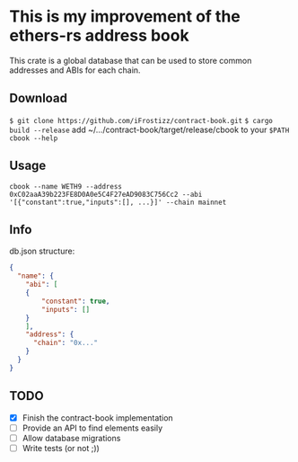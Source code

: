 # This is my improvement of the ethers-rs address book

This crate is a global database that can be used to store common addresses and ABIs for each chain.

## Download

`$ git clone https://github.com/iFrostizz/contract-book.git`
`$ cargo build --release`
add ~/.../contract-book/target/release/cbook to your `$PATH`
`cbook --help`

## Usage

`cbook --name WETH9 --address 0xC02aaA39b223FE8D0A0e5C4F27eAD9083C756Cc2 --abi '[{"constant":true,"inputs":[], ...}]' --chain mainnet`

## Info

db.json structure:

```json
{
  "name": {
    "abi": [
	{
	    "constant": true,
	    "inputs": []
	}
    ],
    "address": {
      "chain": "0x..."
    }
  }
}
```

## TODO

- [x] Finish the contract-book implementation
- [ ] Provide an API to find elements easily
- [ ] Allow database migrations
- [ ] Write tests (or not ;))
